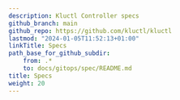 ```yaml
---
description: Kluctl Controller specs
github_branch: main
github_repo: https://github.com/kluctl/kluctl
lastmod: "2024-01-05T11:52:13+01:00"
linkTitle: Specs
path_base_for_github_subdir:
    from: .*
    to: docs/gitops/spec/README.md
title: Specs
weight: 20
---
```



